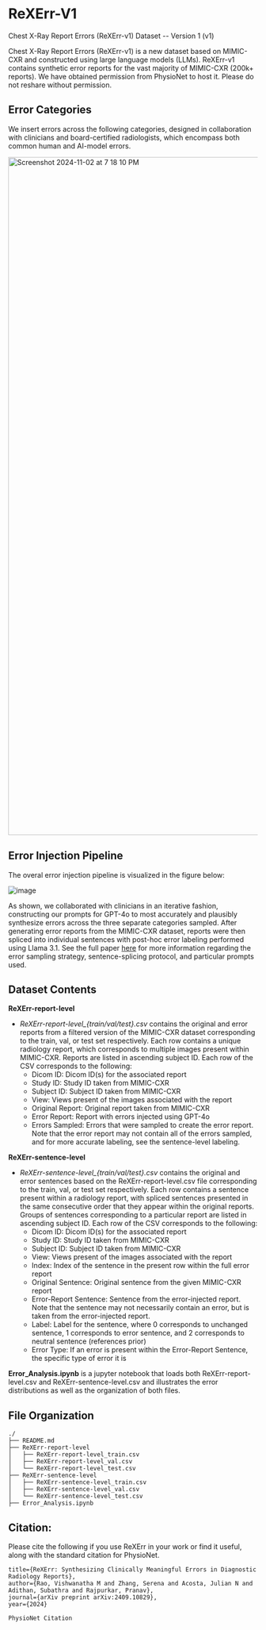 # ReXErr-V1

Chest X-Ray Report Errors (ReXErr-v1) Dataset -- Version 1 (v1)

Chest X-Ray Report Errors (ReXErr-v1) is a new dataset based on MIMIC-CXR and constructed using large language models (LLMs). ReXErr-v1 contains synthetic error reports for the vast majority of MIMIC-CXR (200k+ reports). We have obtained permission from PhysioNet to host it. Please do not reshare without permission.

## Error Categories

We insert errors across the following categories, designed in collaboration with clinicians and board-certified radiologists, which encompass both common human and AI-model errors.

<img width="1367" alt="Screenshot 2024-11-02 at 7 18 10 PM" src="https://github.com/user-attachments/assets/4c17023e-a44a-406f-8cc1-91f48bde3602">

## Error Injection Pipeline

The overal error injection pipeline is visualized in the figure below:

![image](https://github.com/user-attachments/assets/ac3c4fbf-4c23-43f9-9083-501a555e87d8)

As shown, we collaborated with clinicians in an iterative fashion, constructing our prompts for GPT-4o to most accurately and plausibly synthesize errors across the three separate categories sampled. After generating error reports from the MIMIC-CXR dataset, reports were then spliced into individual sentences with post-hoc error labeling performed using Llama 3.1. See the full paper [here](https://arxiv.org/abs/2409.10829) for more information regarding the error sampling strategy, sentence-splicing protocol, and particular prompts used.

## Dataset Contents

**ReXErr-report-level**
  - *ReXErr-report-level_{train/val/test}.csv* contains the original and error reports from a filtered version of the MIMIC-CXR dataset corresponding to the train, val, or test set respectively. Each row contains a unique radiology report, which corresponds to multiple images present within MIMIC-CXR. Reports are listed in ascending subject ID. Each row of the CSV corresponds to the following:
    - Dicom ID: Dicom ID(s) for the associated report
    - Study ID: Study ID taken from MIMIC-CXR
    - Subject ID: Subject ID taken from MIMIC-CXR
    - View: Views present of the images associated with the report
    - Original Report: Original report taken from MIMIC-CXR
    - Error Report: Report with errors injected using GPT-4o
    - Errors Sampled: Errors that were sampled to create the error report. Note that the error report may not contain all of the errors sampled, and for more accurate labeling, see the sentence-level labeling.

**ReXErr-sentence-level**
  - *ReXErr-sentence-level_{train/val/test}.csv* contains the original and error sentences based on the  ReXErr-report-level.csv file corresponding to the train, val, or test set respectively. Each row contains a sentence present within a radiology report, with spliced sentences presented in the same consecutive order that they appear within the original reports. Groups of sentences corresponding to a particular report are listed in ascending subject ID. Each row of the CSV corresponds to the following:
    - Dicom ID: Dicom ID(s) for the associated report
    - Study ID: Study ID taken from MIMIC-CXR
    - Subject ID: Subject ID taken from MIMIC-CXR
    - View: Views present of the images associated with the report
    - Index: Index of the sentence in the present row within the full error report
    - Original Sentence: Original sentence from the given MIMIC-CXR report
    - Error-Report Sentence: Sentence from the error-injected report. Note that the sentence may not necessarily contain an error, but is taken from the error-injected report.
    - Label: Label for the sentence, where 0 corresponds to unchanged sentence, 1 corresponds to error sentence, and 2 corresponds to neutral sentence (references prior)
    - Error Type: If an error is present within the Error-Report Sentence, the specific type of error it is

**Error_Analysis.ipynb** is a jupyter notebook that loads both ReXErr-report-level.csv and ReXErr-sentence-level.csv and illustrates the error distributions as well as the organization of both files.  

## File Organization

```
./
├── README.md
├── ReXErr-report-level
│   ├── ReXErr-report-level_train.csv
│   ├── ReXErr-report-level_val.csv
│   └── ReXErr-report-level_test.csv
├── ReXErr-sentence-level
│   ├── ReXErr-sentence-level_train.csv
│   ├── ReXErr-sentence-level_val.csv
│   └── ReXErr-sentence-level_test.csv
├── Error_Analysis.ipynb
```

## Citation:

Please cite the following if you use ReXErr in your work or find it useful, along with the standard citation for PhysioNet.

```
title={ReXErr: Synthesizing Clinically Meaningful Errors in Diagnostic Radiology Reports},
author={Rao, Vishwanatha M and Zhang, Serena and Acosta, Julian N and Adithan, Subathra and Rajpurkar, Pranav},
journal={arXiv preprint arXiv:2409.10829},
year={2024}
```

```
PhysioNet Citation
```

